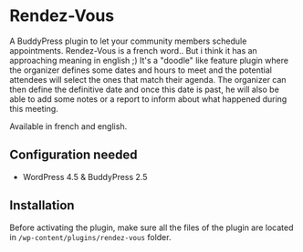 Rendez-Vous
===========

A BuddyPress plugin to let your community members schedule appointments. Rendez-Vous is a french word.. But i think it has an approaching meaning in english ;)
It's a "doodle" like feature plugin where the organizer defines some dates and hours to meet and the potential attendees will select the ones that match their agenda.
The organizer can then define the definitive date and once this date is past, he will also be able to add some notes or a report to inform about what happened during this meeting.

Available in french and english.


Configuration needed
--------------------

+ WordPress 4.5 & BuddyPress 2.5

Installation
------------

Before activating the plugin, make sure all the files of the plugin are located in `/wp-content/plugins/rendez-vous` folder.
